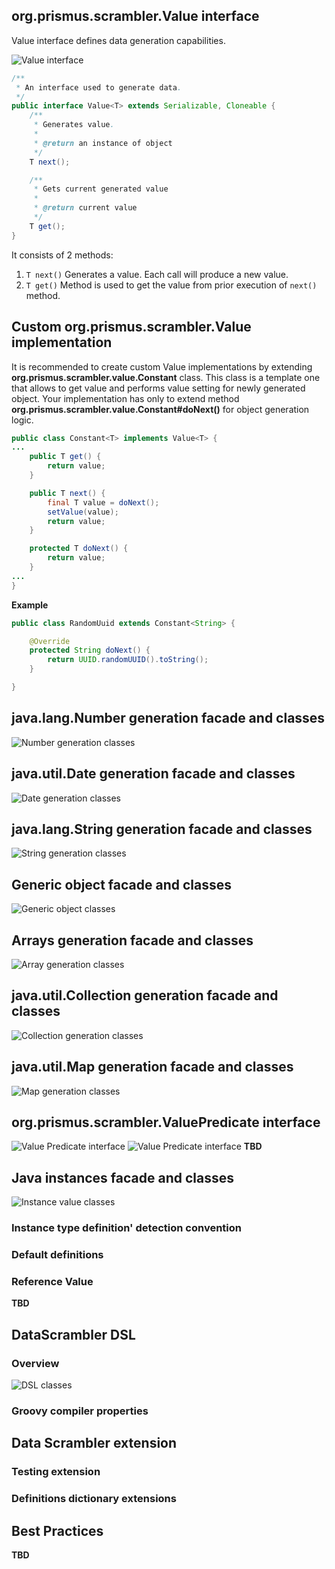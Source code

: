 ## org.prismus.scrambler.Value interface
Value interface defines data generation capabilities. 

![Value interface](value-class-dgm.png)

```java
/**
 * An interface used to generate data.
 */
public interface Value<T> extends Serializable, Cloneable {
    /**
     * Generates value.
     *
     * @return an instance of object
     */
    T next();

    /**
     * Gets current generated value
     *
     * @return current value
     */
    T get();
}
```

It consists of 2 methods: 

1. ``T next()``
  Generates a value. Each call will produce a new value.
2. ``T get()``
  Method is used to get the value from prior execution of ``next()`` method.
  
## Custom org.prismus.scrambler.Value implementation 
It is recommended to create custom Value implementations by extending **org.prismus.scrambler.value.Constant** class.
This class is a template one that allows to get value and performs value setting for newly generated object.
Your implementation has only to extend method **org.prismus.scrambler.value.Constant#doNext()** for object generation logic.

```java
public class Constant<T> implements Value<T> {
...
    public T get() {
        return value;
    }

    public T next() {
        final T value = doNext();
        setValue(value);
        return value;
    }

    protected T doNext() {
        return value;
    }
...
}
```

**Example**

```java 
public class RandomUuid extends Constant<String> {

    @Override
    protected String doNext() {
        return UUID.randomUUID().toString();
    }

}
```

## java.lang.Number generation facade and classes
![Number generation classes](number-value-class-dgm.png)

## java.util.Date generation facade and classes
![Date generation classes](date-value-class-dgm.png)

## java.lang.String generation facade and classes
![String generation classes](string-value-class-dgm.png)

## Generic object facade and classes
![Generic object classes](generic-object-value-class-dgm.png)

## Arrays generation facade and classes
![Array generation classes](array-value-class-dgm.png)

## java.util.Collection generation facade and classes
![Collection generation classes](collection-value-class-dgm.png)

## java.util.Map generation facade and classes
![Map generation classes](map-value-class-dgm.png)

## org.prismus.scrambler.ValuePredicate interface
![Value Predicate interface](value-predicate-dgm.png)
![Value Predicate interface](value-predicate-class-dgm.png)
**TBD**

## Java instances facade and classes
![Instance value classes](instance-value-class-dgm.png)

### Instance type definition' detection convention

### Default definitions

### Reference Value
**TBD**

## DataScrambler DSL

### Overview
![DSL classes](groovy-definition-class-dgm.png)

### Groovy compiler properties

## Data Scrambler extension

### Testing extension

### Definitions dictionary extensions

## Best Practices
**TBD**